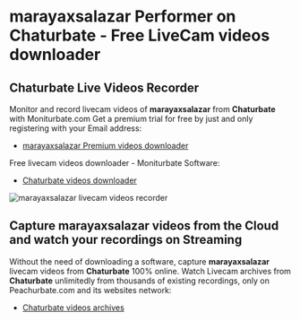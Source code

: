 # marayaxsalazar Performer on Chaturbate - Free LiveCam videos downloader

## Chaturbate Live Videos Recorder

Monitor and record livecam videos of **marayaxsalazar** from **Chaturbate** with Moniturbate.com
Get a premium trial for free by just and only registering with your Email address:
* [marayaxsalazar Premium videos downloader](https://moniturbate.com/request-demo-licence-key.html)

Free livecam videos downloader - Moniturbate Software:
* [Chaturbate videos downloader](https://moniturbate.com/moniturbate-download-software.html)

![marayaxsalazar livecam videos recorder](https://peachurnet.com/templates/moniturbate-software.png)


## Capture marayaxsalazar videos from the Cloud and watch your recordings on Streaming

Without the need of downloading a software, capture **marayaxsalazar** livecam videos from **Chaturbate** 100% online.
Watch Livecam archives from **Chaturbate** unlimitedly from thousands of existing recordings, only on Peachurbate.com and its websites network:
* [Chaturbate videos archives](https://peachurnet.com/)